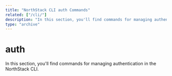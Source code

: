 ```yaml
---
title: "NorthStack CLI auth Commands"
related: ["/cli/"]
description: "In this section, you'll find commands for managing authentication in the NorthStack CLI."
type: "archive"
---
```


# auth

In this section, you'll find commands for managing authentication in the NorthStack CLI.